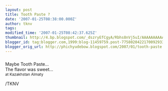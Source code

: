 ```yaml
---
layout: post
title: Tooth Paste ?
date: '2007-01-25T08:38:00.000Z'
author: tknv
tags: 
modified_time: '2007-01-25T08:42:37.625Z'
thumbnail: http://4.bp.blogspot.com/_dszryEfCgyA/Rbhs8nVj5uI/AAAAAAAAAAg/zas3c-goDUY/s72-c/DSC00097.JPG
blogger_id: tag:blogger.com,1999:blog-11459759.post-7758020422170092933
blogger_orig_url: http://phichyudebow.blogspot.com/2007/01/tooth-paste.html
---
```


<a onblur="try {parent.deselectBloggerImageGracefully();} catch(e) {}" href="http://4.bp.blogspot.com/_dszryEfCgyA/Rbhs8nVj5uI/AAAAAAAAAAg/zas3c-goDUY/s1600-h/DSC00097.JPG"><img style="margin: 0px auto 10px; display: block; text-align: center; cursor: pointer;" src="http://4.bp.blogspot.com/_dszryEfCgyA/Rbhs8nVj5uI/AAAAAAAAAAg/zas3c-goDUY/s400/DSC00097.JPG" alt="" id="BLOGGER_PHOTO_ID_5023885172939155170" border="0" /></a>Maybe Tooth Paste...<br />The flavor was sweet...<br /><span style="font-size:85%;">at Kazakhstan Almaty</span><div class="blogger-post-footer">/TKNV</div>